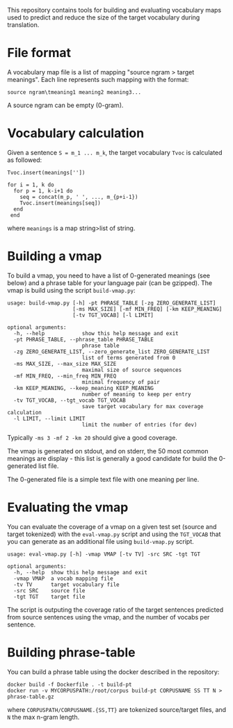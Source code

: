 This repository contains tools for building and evaluating vocabulary maps used to predict and reduce the size of the target vocabulary during translation.

# File format

A vocabulary map file is a list of mapping "source ngram > target meanings". Each line represents such mapping with the format:

```
source ngram\tmeaning1 meaning2 meaning3...
```

A source ngram can be empty (0-gram).

# Vocabulary calculation

Given a sentence `S = m_1 ... m_k`, the target vocabulary `Tvoc` is calculated as followed:

```
Tvoc.insert(meanings[''])

for i = 1, k do
  for p = 1, k-i+1 do
  	seq = concat(m_p, ' ', ..., m_{p+i-1})
  	Tvoc.insert(meanings[seq])
  end
 end
```

where `meanings` is a map string>list of string.

# Building a vmap

To build a vmap, you need to have a list of 0-generated meanings (see below) and a phrase table for your language pair (can be gzipped). The vmap is build using the script `build-vmap.py`:

```
usage: build-vmap.py [-h] -pt PHRASE_TABLE [-zg ZERO_GENERATE_LIST]
                     [-ms MAX_SIZE] [-mf MIN_FREQ] [-km KEEP_MEANING]
                     [-tv TGT_VOCAB] [-l LIMIT]

optional arguments:
  -h, --help            show this help message and exit
  -pt PHRASE_TABLE, --phrase_table PHRASE_TABLE
                        phrase table
  -zg ZERO_GENERATE_LIST, --zero_generate_list ZERO_GENERATE_LIST
                        list of terms generated from 0
  -ms MAX_SIZE, --max_size MAX_SIZE
                        maximal size of source sequences
  -mf MIN_FREQ, --min_freq MIN_FREQ
                        minimal frequency of pair
  -km KEEP_MEANING, --keep_meaning KEEP_MEANING
                        number of meaning to keep per entry
  -tv TGT_VOCAB, --tgt_vocab TGT_VOCAB
                        save target vocabulary for max coverage calculation
  -l LIMIT, --limit LIMIT
                        limit the number of entries (for dev)
```

Typically `-ms 3 -mf 2 -km 20` should give a good coverage.

The vmap is generated on stdout, and on stderr, the 50 most common meanings are display - this list is generally a good candidate for build the 0-generated list file.

The 0-generated file is a simple text file with one meaning per line.

# Evaluating the vmap

You can evaluate the coverage of a vmap on a given test set (source and target tokenized) with the `eval-vmap.py` script and using the `TGT_VOCAB` that you can generate as an additional file using `build-vmap.py` script.

```
usage: eval-vmap.py [-h] -vmap VMAP [-tv TV] -src SRC -tgt TGT

optional arguments:
  -h, --help  show this help message and exit
  -vmap VMAP  a vocab mapping file
  -tv TV      target vocabulary file
  -src SRC    source file
  -tgt TGT    target file
```

The script is outputing the coverage ratio of the target sentences predicted from source sentences using the vmap, and the number of vocabs per sentence.

# Building phrase-table

You can build a phrase table using the docker described in the repository:

```
docker build -f Dockerfile . -t build-pt
docker run -v MYCORPUSPATH:/root/corpus build-pt CORPUSNAME SS TT N > phrase-table.gz
```

where `CORPUSPATH/CORPUSNAME.{SS,TT}` are tokenized source/target files, and `N` the max n-gram length.
